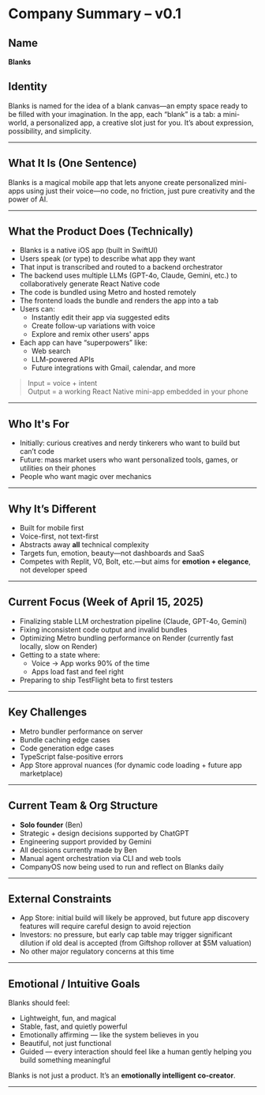 # Company Summary – v0.1

## Name
**Blanks**

## Identity
Blanks is named for the idea of a blank canvas—an empty space ready to be filled with your imagination. In the app, each “blank” is a tab: a mini-world, a personalized app, a creative slot just for you. It’s about expression, possibility, and simplicity.

---

## What It Is (One Sentence)
Blanks is a magical mobile app that lets anyone create personalized mini-apps using just their voice—no code, no friction, just pure creativity and the power of AI.

---

## What the Product Does (Technically)
- Blanks is a native iOS app (built in SwiftUI)
- Users speak (or type) to describe what app they want
- That input is transcribed and routed to a backend orchestrator
- The backend uses multiple LLMs (GPT-4o, Claude, Gemini, etc.) to collaboratively generate React Native code
- The code is bundled using Metro and hosted remotely
- The frontend loads the bundle and renders the app into a tab
- Users can:
  - Instantly edit their app via suggested edits
  - Create follow-up variations with voice
  - Explore and remix other users' apps
- Each app can have “superpowers” like:
  - Web search
  - LLM-powered APIs
  - Future integrations with Gmail, calendar, and more

> Input = voice + intent  
> Output = a working React Native mini-app embedded in your phone

---

## Who It's For
- Initially: curious creatives and nerdy tinkerers who want to build but can’t code
- Future: mass market users who want personalized tools, games, or utilities on their phones
- People who want magic over mechanics

---

## Why It’s Different
- Built for mobile first
- Voice-first, not text-first
- Abstracts away **all** technical complexity
- Targets fun, emotion, beauty—not dashboards and SaaS
- Competes with Replit, V0, Bolt, etc.—but aims for **emotion + elegance**, not developer speed

---

## Current Focus (Week of April 15, 2025)
- Finalizing stable LLM orchestration pipeline (Claude, GPT-4o, Gemini)
- Fixing inconsistent code output and invalid bundles
- Optimizing Metro bundling performance on Render (currently fast locally, slow on Render)
- Getting to a state where:
  - Voice → App works 90% of the time
  - Apps load fast and feel right
- Preparing to ship TestFlight beta to first testers

---

## Key Challenges
- Metro bundler performance on server
- Bundle caching edge cases
- Code generation edge cases
- TypeScript false-positive errors
- App Store approval nuances (for dynamic code loading + future app marketplace)

---

## Current Team & Org Structure
- **Solo founder** (Ben)
- Strategic + design decisions supported by ChatGPT
- Engineering support provided by Gemini
- All decisions currently made by Ben
- Manual agent orchestration via CLI and web tools
- CompanyOS now being used to run and reflect on Blanks daily

---

## External Constraints
- App Store: initial build will likely be approved, but future app discovery features will require careful design to avoid rejection
- Investors: no pressure, but early cap table may trigger significant dilution if old deal is accepted (from Giftshop rollover at $5M valuation)
- No other major regulatory concerns at this time

---

## Emotional / Intuitive Goals
Blanks should feel:
- Lightweight, fun, and magical
- Stable, fast, and quietly powerful
- Emotionally affirming — like the system believes in you
- Beautiful, not just functional
- Guided — every interaction should feel like a human gently helping you build something meaningful

Blanks is not just a product. It’s an **emotionally intelligent co-creator**.

---

